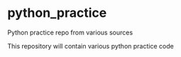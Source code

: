 # python_practice
Python practice repo from various sources

This repository will contain various python practice code
